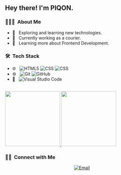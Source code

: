 <h2> Hey there! I'm PIQON.</h2>

<h3> 👨🏻‍💻 &nbsp;About Me </h3>

- 🤔 &nbsp; Exploring and learning new technologies.
- 💼 &nbsp; Currently working as a courier.
- 🌱 &nbsp; Learning more about Frontend Development.

<h3> 🛠 &nbsp;Tech Stack</h3>

- 🌐 &nbsp;
  ![HTML5](https://img.shields.io/badge/-HTML5-333333?style=flat&logo=HTML5)
  ![CSS](https://img.shields.io/badge/-CSS-333333?style=flat&logo=CSS3&logoColor=1572B6)
  ![CSS](https://img.shields.io/badge/-JavaScript-333333?style=flat&logo=JavaScript&logoColor=ffbe0b)
- ⚙️ &nbsp;
  ![Git](https://img.shields.io/badge/-Git-333333?style=flat&logo=git)
  ![GitHub](https://img.shields.io/badge/-GitHub-333333?style=flat&logo=github)
- 🔧 &nbsp;
  ![Visual Studio Code](https://img.shields.io/badge/-Visual%20Studio%20Code-333333?style=flat&logo=visual-studio-code&logoColor=007ACC)

  
<br/>

<a href="https://github.com/AVS1508">
  <img height="180em" src="https://github-readme-stats.vercel.app/api?username=PIQON&theme=buefy&show_icons=true" />
  <img height="180em" src="https://github-readme-stats.vercel.app/api/top-langs/?username=PIQON&theme=buefy&layout=compact" />
</a>

<br/>

<h3> 🤝🏻 &nbsp;Connect with Me </h3>

<p align="center">
<a href="mailto:naskret.kamil@wp.pl"><img alt="Email" src="https://img.shields.io/badge/Email-naskret.kamil@wp.pl-blue?style=flat-square&logo=gmail"></a>
</p>

